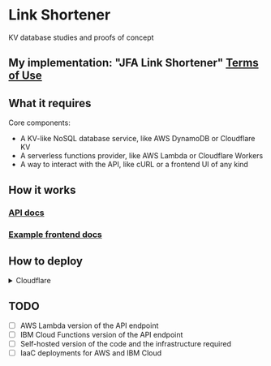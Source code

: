 # Link Shortener

KV database studies and proofs of concept

## My implementation: "JFA Link Shortener" [Terms of Use](https://link-shortener.jfa.dev/tos)

## What it requires

Core components:

- A KV-like NoSQL database service, like AWS DynamoDB or Cloudflare KV
- A serverless functions provider, like AWS Lambda or Cloudflare Workers
- A way to interact with the API, like cURL or a frontend UI of any kind

## How it works

### [API docs](/cloudflare/README.md)

### [Example frontend docs](/www/README.md)

## How to deploy

<details>
<summary>Cloudflare</summary>

#### Prerequisites

- Cloudflare account with Workers enabled
- Wrangler CLI (`npm install -g wrangler`)
- Two KV namespaces created in Cloudflare:
  - One for URL storage
  - One for rate limiting

#### Steps

1. Clone and setup:

```bash
$ git clone https://github.com/jfalava/link-shortener.git
$ cd link-shortener/cloudflare
$ npm install -g pnpm
$ pnpm install
```

2. Create KV namespaces in Cloudflare dashboard or via Wrangler:

```bash
$ pnpx wrangler kv:namespace create "URL_STORAGE"
$ pnpx wrangler kv:namespace create "RATE_LIMIT"
```

3. Configure wrangler.toml:

```toml
name = "<your project name>"
main = "src/index.ts"
compatibility_date = "2025-01-29"
compatibility_flags = ["nodejs_compat"]
routes = [{ pattern = "<your-domain>", custom_domain = true }]

[observability]
enabled = true

[placement]
mode = "smart"

[[kv_namespaces]]
binding = "URL_STORAGE"
id = "<URL_STORAGE id>"

[[kv_namespaces]]
binding = "RATE_LIMIT"
id = "<RATE_LIMIT id>"

```

4. Deploy to Cloudflare:

```bash
$ pnpm run deploy
```

After deployment, your worker will be available at `your-worker.your-subdomain.workers.dev`

</details>

## TODO

- [ ] AWS Lambda version of the API endpoint
- [ ] IBM Cloud Functions version of the API endpoint
- [ ] Self-hosted version of the code and the infrastructure required
- [ ] IaaC deployments for AWS and IBM Cloud
